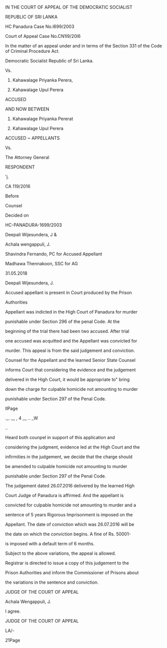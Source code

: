 IN THE COURT OF APPEAL OF THE DEMOCRATIC SOCIALIST

REPUBLIC OF SRI LANKA

HC Panadura Case No.l699/2003

Court of Appeal Case No.CN1l9/20l6

In the matter of an appeal under and in terms of the Section 331 of the Code of Criminal Procedure Act.

Democratic Socialist Republic of Sri Lanka.

Vs.

1. Kahawalage Priyanka Perera,

2. Kahawalage Upul Perera

ACCUSED

AND NOW BETWEEN

1. Kahawalage Priyanka Pererat

2. Kahawalage Upul Perera

ACCUSED ~ APPELLANTS

Vs.

The Attorney General

RESPONDENT

'j.

CA 119/2016

Before

Counsel

Decided on

HC-PANADURA-1699/2003

Deepali Wijesundera, J &

Achala wengappuli, J.

Shavindra Fernando, PC for Accused Appellant

Madhawa Thennakoon, SSC for AG

31.05.2018

Deepali Wijesundera, J.

Accused appellant is present in Court produced by the Prison

Authorities

Appellant was indicted in the High Court of Panadura for murder

punishable under Section 296 of the penal Code. At the

beginning of the trial there had been two accused. After trial

one accused was acquitted and the Appellant was convicted for

murder. This appeal is from the said judgement and conviction.

Counsel for the Appellant and the learned Senior State Counsel

informs Court that considering the evidence and the judgement

delivered in the High Court, it would be appropriate to" bring

down the charge for culpable homicide not amounting to murder

punishable under Section 297 of the Penal Code.

llPage

._. __ , 4 __ .. _W

..

Heard both counpel in support of this application and

considering the judgment, evidence led at the High Court and the

infirmities in the judgement, we decide that the charge should

be amended to culpable homicide not amounting to murder

punishable under Section 297 of the Penal Code.

The judgement dated 26.07.2016 delivered by the learned High

Court Judge of Panadura is affirmed. And the appellant is

convicted for culpable homicide not amounting to murder and a

sentence of 5 years Rigorous Imprisonment is imposed on the

Appellant. The date of conviction which was 26.07.2016 will be

the date on which the conviction begins. A fine of Rs. 50001-

is imposed with a default term of 6 months.

Subject to the above variations, the appeal is allowed.

Registrar is directed to issue a copy of this judgement to the

Prison Authorities and inform the Commissioner of Prisons about

the variations in the sentence and conviction.

JUDGE OF THE COURT OF APPEAL

Achala Wengappuli, J.

I agree.

JUDGE OF THE COURT OF APPEAL

LA/-

21Page